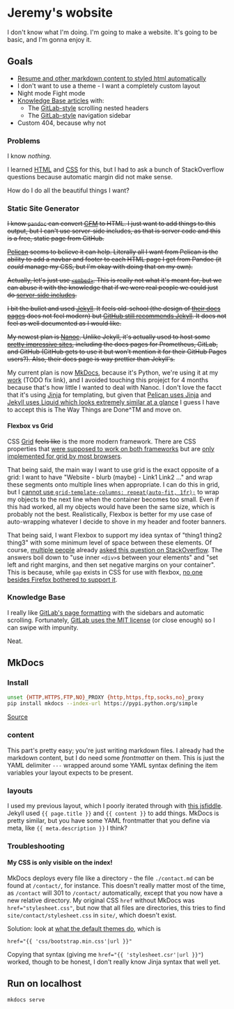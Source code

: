 # Jeremy's wobsite
I don't know what I'm doing.
I'm going to make a website.
It's going to be basic, and I'm gonna enjoy it.

## Goals
* [Resume and other markdown content to styled html automatically](#static-site-generator)
* I don't want to use a theme - I want a completely custom layout
* Night mode Fight mode
* [Knowledge Base articles](#knowledge-base) with:
  * The [GitLab-style](https://docs.gitlab.com/ee/ci/yaml/) scrolling nested headers
  * The [GitLab-style](https://docs.gitlab.com/ee/ci/yaml/) navigation sidebar
* Custom 404, because why not

### Problems
I know *nothing*.

I learned [HTML](./kb/html) and [CSS](./kb/css) for this, but I had to ask a bunch of StackOverflow questions because automatic margin did not make sense.

How do I do all the beautiful things I want?

### Static Site Generator
~~I know `pandoc` can convert [GFM](https://github.github.com/gfm/) to HTML.
I just want to add things to this output, but I can't use server-side includes, as that is server code and this is a free, static page from GitHub.~~

~~[Pelican](https://blog.getpelican.com/) seems to believe it can help.
Literally all I want from Pelican is the ability to add a navbar and footer to each HTML page I get from Pandoc (it *could* manage my CSS, but I'm okay with doing that on my own).~~

~~Actually, let's just use [`<embed>`](https://stackoverflow.com/a/53675421/5889131). This is really not what it's meant for, but we can abuse it with the knowledge that if we were real people we could just do [server-side includes](https://stackoverflow.com/a/29858653/5889131).~~

~~I bit the bullet and used [Jekyll](https://jekyllrb.com/docs/github-pages/).
It feels old-school (the design of [their docs pages](https://jekyllrb.com/docs/configuration/markdown/) does not feel modern) but [GitHub still recommends Jekyll](https://help.github.com/en/github/working-with-github-pages).
It does not feel as well documented as I would like.~~

~~My newest plan is [Nanoc](https://nanoc.ws/).
Unlike Jekyll, it's actually used to host some [pretty impressive sites](https://nanoc.ws/about/#why-nanoc), including the docs pages for Prometheus, GitLab, and GitHub (GitHub gets to use it but won't mention it for their GitHub Pages users?).
Also, their docs page is way prettier than Jekyll's.~~

My current plan is now [MkDocs](https://www.mkdocs.org/), because it's Python, we're using it at my [work](./resume) (TODO fix link), and I avoided touching this projejct for 4 months because that's how little I wanted to deal with Nanoc.
I don't love the facct that it's using [Jinja](https://jinja.palletsprojects.com/) for templating, but given that [Pelican uses Jinja](https://docs.getpelican.com/en/stable/themes.html) and [Jekyll uses Liquid which looks extremely similar at a glance](https://jekyllrb.com/docs/liquid/) I guess I have to accept this is The Way Things are Done^TM and move on.

#### Flexbox vs Grid
CSS [Grid](https://developer.mozilla.org/en-US/docs/Web/CSS/CSS_Grid_Layout) ~~feels like~~ is the more modern framework.
There are CSS properties that [were supposed to work on both frameworks](https://github.com/w3c/csswg-drafts/issues/592) but are [only implemented for grid by most browsers](https://caniuse.com/#search=row-gap).

That being said, the main way I want to use grid is the exact opposite of a grid: I want to have "Website - blurb (maybe) - Link1 Link2 ..." and wrap these segments onto multiple lines when appropriate.
I can do this in grid, but I [cannot use `grid-template-columns: repeat(auto-fit, 1fr);`](https://stackoverflow.com/questions/60139602/css-fr-fractional-units-minimum-too-large) to wrap my objects to the next line when the container becomes too small.
Even if this had worked, all my objects would have been the same size, which is probably not the best.
Realistically, Flexbox is better for my use case of auto-wrapping whatever I decide to shove in my header and footer banners.

That being said, I want Flexbox to support my idea syntax of "thing1 thing2 thing3" with some minimum level of space between these elements.
Of course, [multiple people](https://stackoverflow.com/questions/20626685/better-way-to-set-distance-between-flexbox-items) already [asked this question on StackOverflow](https://stackoverflow.com/questions/32984008/how-can-i-set-a-minimum-amount-of-space-between-flexbox-items).
The answers boil down to "use inner `<div>`s between your elements" and "set left and right margins, and then set negative margins on your container".
This is because, while `gap` exists in CSS for use with flexbox, [no one besides Firefox bothered to support it](https://caniuse.com/#feat=flexbox-gap).

### Knowledge Base
I really like [GitLab's page formatting](https://docs.gitlab.com/ee/ci/yaml/) with the sidebars and automatic scrolling.
Fortunately, [GitLab uses the MIT license](https://gitlab.com/gitlab-org/gitlab-docs/-/blob/master/LICENSE) (or close enough) so I can swipe with impunity.

Neat.

## MkDocs
### Install
```bash
unset {HTTP,HTTPS,FTP,NO}_PROXY {http,https,ftp,socks,no}_proxy
pip install mkdocs --index-url https://pypi.python.org/simple
```
[Source](https://mkdocs.readthedocs.io/en/latest/#installation)

### content
This part's pretty easy; you're just writing markdown files.
I already had the markdown content, but I do need some *frontmatter* on them.
This is just the YAML delimiter `---` wrapped around some YAML syntax defining the item variables your layout expects to be present.

### layouts
I used my previous layout, which I poorly iterated through with [this jsfiddle](https://jsfiddle.net/jeremydr2/z9dgeLyc/latest/).
Jekyll used `{{ page.title }}` and `{{ content }}` to add things.
MkDocs is pretty similar, but you have some YAML frontmatter that you define via meta, like `{{ meta.description }}` I think?
### Troubleshooting
#### My CSS is only visible on the index!
MkDocs deploys every file like a directory - the file `./contact.md` can be found at `/contact/`, for instance.
This doesn't really matter most of the time, as `/contact` will 301 to `/contact/` automatically, except that you now have a new relative directory.
My original CSS `href` without MkDocs was `href="stylesheet.css"`, but now that all files are directories, this tries to find `site/contact/stylesheet.css` in `site/`, which doesn't exist.

Solution: look at [what the default themes do](https://github.com/mkdocs/mkdocs/blob/1.1.2/mkdocs/themes/mkdocs/base.html#L20), which is
```
href="{{ 'css/bootstrap.min.css'|url }}"
```
Copying that syntax (giving me `href="{{ 'stylesheet.csr'|url }}"`) worked, though to be honest, I don't really know Jinja syntax that well yet.


## Run on localhost
```bash
mkdocs serve
```


